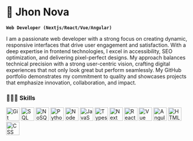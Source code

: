 # 🚀 Jhon Nova

**`Web Developer (Nextjs/React/Vue/Angular)`**

<p align="left">
I am a passionate web developer with a strong focus on creating dynamic, responsive interfaces that drive user engagement and satisfaction. With a deep expertise in frontend technologies, I excel in accessibility, SEO optimization, and delivering pixel-perfect designs. My approach balances technical precision with a strong user-centric vision, crafting digital experiences that not only look great but perform seamlessly. My GitHub portfolio demonstrates my commitment to quality and showcases projects that emphasize innovation, collaboration, and impact.
</p>

### 👨🏻‍💻 Skills

<p align="left">
	<img src="https://github.com/jhonnovax/jhonnovax/blob/main/assets/git-icon.svg" width="36" height="36" alt="Git" />
	<img src="https://github.com/jhonnovax/jhonnovax/blob/main/assets/sql-icon.svg" width="36" height="36" alt="SQL" />
	<img src="https://github.com/jhonnovax/jhonnovax/blob/main/assets/nosql-icon.svg" width="36" height="36" alt="NoSQL" />
	<img src="https://github.com/jhonnovax/jhonnovax/blob/main/assets/python-icon.svg" width="36" height="36" alt="Python" />
	<img src="https://github.com/jhonnovax/jhonnovax/blob/main/assets/node-icon.svg" width="36" height="36" alt="Node" />
	<img src="https://github.com/jhonnovax/jhonnovax/blob/main/assets/javascript-icon.svg" width="36" height="36" alt="JavaScript" />
	<img src="https://github.com/jhonnovax/jhonnovax/blob/main/assets/typescript-icon.svg" width="36" height="36" alt="Typescript" />
	<img src="https://github.com/jhonnovax/jhonnovax/blob/main/assets/nextjs-icon.svg" width="36" height="36" alt="Next" />
	<img src="https://github.com/jhonnovax/jhonnovax/blob/main/assets/react-icon.svg" width="36" height="36" alt="React" />
	<img src="https://github.com/jhonnovax/jhonnovax/blob/main/assets/vue-icon.svg" width="36" height="36" alt="Vue" />
	<img src="https://github.com/jhonnovax/jhonnovax/blob/main/assets/angular-icon.svg" width="36" height="36" alt="Angular" />
	<img src="https://github.com/jhonnovax/jhonnovax/blob/main/assets/html-icon.svg" width="36" height="36" alt="HTML" />
	<img src="https://github.com/jhonnovax/jhonnovax/blob/main/assets/css-icon.svg" width="36" height="36" alt="CSS" />
</p>
